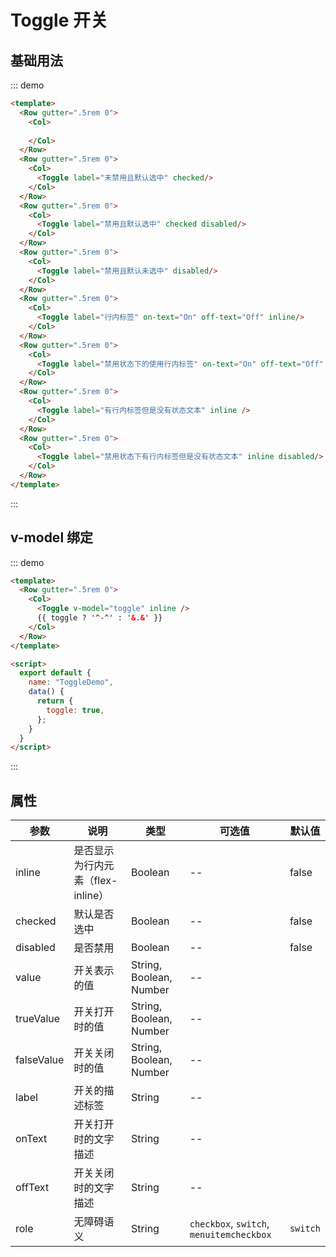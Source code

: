 # Toggle 开关

## 基础用法

::: demo
```html
<template>
  <Row gutter=".5rem 0">
    <Col>
      
    </Col>
  </Row>
  <Row gutter=".5rem 0">
    <Col>
      <Toggle label="未禁用且默认选中" checked/>
    </Col>
  </Row>
  <Row gutter=".5rem 0">
    <Col>
      <Toggle label="禁用且默认选中" checked disabled/>
    </Col>
  </Row>
  <Row gutter=".5rem 0">
    <Col>
      <Toggle label="禁用且默认未选中" disabled/>
    </Col>
  </Row>
  <Row gutter=".5rem 0">
    <Col>
      <Toggle label="行内标签" on-text="On" off-text="Off" inline/>
    </Col>
  </Row>
  <Row gutter=".5rem 0">
    <Col>
      <Toggle label="禁用状态下的使用行内标签" on-text="On" off-text="Off" inline disabled/>
    </Col>
  </Row>
  <Row gutter=".5rem 0">
    <Col>
      <Toggle label="有行内标签但是没有状态文本" inline />
    </Col>
  </Row>
  <Row gutter=".5rem 0">
    <Col>
      <Toggle label="禁用状态下有行内标签但是没有状态文本" inline disabled/>
    </Col>
  </Row>
</template>
```
:::

## v-model 绑定

::: demo
```html
<template>
  <Row gutter=".5rem 0">
    <Col>
      <Toggle v-model="toggle" inline /> 
      {{ toggle ? '^-^' : '&.&' }}
    </Col>
  </Row>
</template>

<script>
  export default {
    name: "ToggleDemo",
    data() {
      return {
        toggle: true,
      };
    }
  }
</script>
```
:::

## 属性

| 参数  | 说明 | 类型 | 可选值 | 默认值 |
|-------|------ |------|------|------|
| inline | 是否显示为行内元素（flex-inline） | Boolean | -- | false |
| checked | 默认是否选中 | Boolean | -- | false |
| disabled | 是否禁用 | Boolean | -- | false |
| value | 开关表示的值 | String, Boolean, Number | -- |  |
| trueValue | 开关打开时的值 | String, Boolean, Number | -- | |
| falseValue | 开关关闭时的值 | String, Boolean, Number | -- | |
| label | 开关的描述标签 | String | -- | |
| onText | 开关打开时的文字描述 | String | -- | |
| offText | 开关关闭时的文字描述 | String | -- | |
| role | 无障碍语义 | String | `checkbox`, `switch`, `menuitemcheckbox` | `switch` |